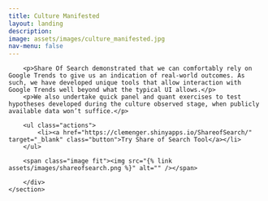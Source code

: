 ```yaml
---
title: Culture Manifested
layout: landing
description:
image: assets/images/culture_manifested.jpg
nav-menu: false
---
```


<!-- Main -->
<div id="main">
	<!-- One -->
	<section id="one">
		<div class="inner">
	
		<p>Share Of Search demonstrated that we can comfortably rely on Google Trends to give us an indication of real-world outcomes. As such, we have developed unique tools that allow interaction with Google Trends well beyond what the typical UI allows.</p>
		<p>We also undertake quick panel and quant exercises to test hypotheses developed during the culture observed stage, when publicly available data won’t suffice.</p>
		
		<ul class="actions">
			<li><a href="https://clemenger.shinyapps.io/ShareofSearch/" target="_blank" class="button">Try Share of Search Tool</a></li>
		</ul>

		<span class="image fit"><img src="{% link assets/images/shareofsearch.png %}" alt="" /></span>

		</div>
	</section>
</div>
